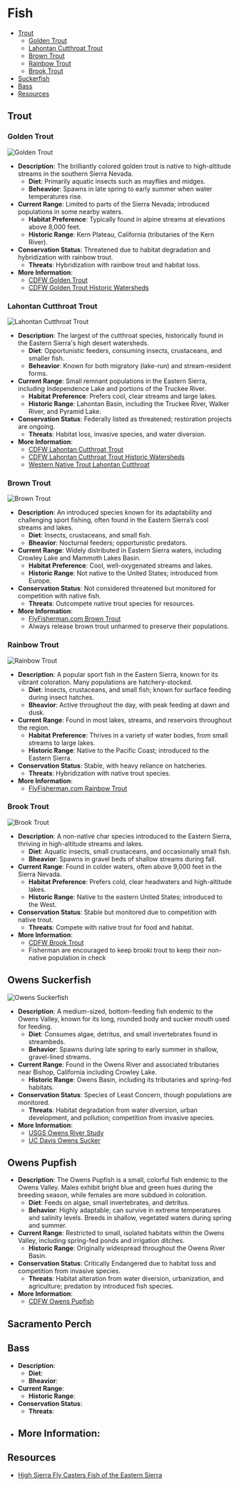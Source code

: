 # Fish

- [Trout](#trout)
  - [Golden Trout](#golden-trout)
  - [Lahontan Cutthroat Trout](#lahontan-cutthroat-trout)
  - [Brown Trout](#brook-trout)
  - [Rainbow Trout](#rainbow-trout)
  - [Brook Trout](#brook-trout)
- [Suckerfish](#suckerfish)
- [Bass](#bass)
- [Resources](#resources)

## Trout

### Golden Trout

![Golden Trout](/img/golden-trout.jpeg)

- **Description**: The brilliantly colored golden trout is native to high-altitude streams in the southern Sierra Nevada.
  - **Diet**: Primarily aquatic insects such as mayflies and midges.
  - **Beheavior**: Spawns in late spring to early summer when water temperatures rise.
- **Current Range**: Limited to parts of the Sierra Nevada; introduced populations in some nearby waters.
  - **Habitat Preference**: Typically found in alpine streams at elevations above 8,000 feet.
  - **Historic Range**: Kern Plateau, California (tributaries of the Kern River).
- **Conservation Status**: Threatened due to habitat degradation and hybridization with rainbow trout.
  - **Threats**: Hybridization with rainbow trout and habitat loss.
- **More Information**:
  - [CDFW Golden Trout](https://wildlife.ca.gov/Fishing/Inland/California-Golden-Trout)
  - [CDFW Golden Trout Historic Watersheds](/img/golden-trout-historic-watersheds.jpg)

### Lahontan Cutthroat Trout

![Lahontan Cutthroat Trout](/img/lahontan-trout.jpeg)

- **Description**: The largest of the cutthroat species, historically found in the Eastern Sierra's high desert watersheds.
  - **Diet**: Opportunistic feeders, consuming insects, crustaceans, and smaller fish.
  - **Beheavior**: Known for both migratory (lake-run) and stream-resident forms.
- **Current Range**: Small remnant populations in the Eastern Sierra, including Independence Lake and portions of the Truckee River.
  - **Habitat Preference**: Prefers cool, clear streams and large lakes.
  - **Historic Range**: Lahontan Basin, including the Truckee River, Walker River, and Pyramid Lake.
- **Conservation Status**: Federally listed as threatened; restoration projects are ongoing.
  - **Threats**: Habitat loss, invasive species, and water diversion.
- **More Information**:
  - [CDFW Lahontan Cutthroat Trout](https://wildlife.ca.gov/Fishing/Inland/Lahontan-Cutthroat-Trout)
  - [CDFW Lahontan Cutthroat Trout Historic Watersheds](/img/lahontan-cutthroat-trout-historic-watersheds.jpg)
  - [Western Native Trout Lahontan Cutthroat](https://westernnativetrout.org/what-are-western-native-trout-and-char/lahontan-cutthroat-trout/)

### Brown Trout

![Brown Trout](/img/brown-trout.jpg)

- **Description**: An introduced species known for its adaptability and challenging sport fishing, often found in the Eastern Sierra’s cool streams and lakes.
  - **Diet**: Insects, crustaceans, and small fish.
  - **Bheavior**: Nocturnal feeders; opportunistic predators.
- **Current Range**: Widely distributed in Eastern Sierra waters, including Crowley Lake and Mammoth Lakes Basin.
  - **Habitat Preference**: Cool, well-oxygenated streams and lakes.
  - **Historic Range**: Not native to the United States; introduced from Europe.
- **Conservation Status**: Not considered threatened but monitored for competition with native fish.
  - **Threats**: Outcompete native trout species for resources.
- **More Information**:
  - [FlyFisherman.com Brown Trout](https://www.flyfisherman.com/editorial/all-about-brown-trout/454242)
  - Always release brown trout unharmed to preserve their populations.

### Rainbow Trout

![Rainbow Trout](/img/rainbow-trout.jpg)

- **Description**: A popular sport fish in the Eastern Sierra, known for its vibrant coloration. Many populations are hatchery-stocked.
  - **Diet**: Insects, crustaceans, and small fish; known for surface feeding during insect hatches.
  - **Bheavior**: Active throughout the day, with peak feeding at dawn and dusk.
- **Current Range**: Found in most lakes, streams, and reservoirs throughout the region.
  - **Habitat Preference**: Thrives in a variety of water bodies, from small streams to large lakes.
  - **Historic Range**: Native to the Pacific Coast; introduced to the Eastern Sierra.
- **Conservation Status**: Stable, with heavy reliance on hatcheries.
  - **Threats**: Hybridization with native trout species.
- **More Information**: 
  - [FlyFisherman.com Rainbow Trout](https://www.flyfisherman.com/editorial/all-about-rainbow-trout/454217)

### Brook Trout

![Brook Trout](/img/brook-trout.jpg)

- **Description**: A non-native char species introduced to the Eastern Sierra, thriving in high-altitude streams and lakes.
  - **Diet**: Aquatic insects, small crustaceans, and occasionally small fish.
  - **Bheavior**: Spawns in gravel beds of shallow streams during fall.
- **Current Range**: Found in colder waters, often above 9,000 feet in the Sierra Nevada.
  - **Habitat Preference**: Prefers cold, clear headwaters and high-altitude lakes.
  - **Historic Range**: Native to the eastern United States; introduced to the West.
- **Conservation Status**: Stable but monitored due to competition with native trout.
  - **Threats**: Compete with native trout for food and habitat.
- **More Information**:
  - [CDFW Brook Trout](https://wildlife.ca.gov/Fishing/Inland/Brook-Trout)
  - Fisherman are encouraged to keep brooki trout to keep their non-native population in check

## Owens Suckerfish

![Owens Suckerfish](/img/owens-suckerfish.jpg)

- **Description**: A medium-sized, bottom-feeding fish endemic to the Owens Valley, known for its long, rounded body and sucker mouth used for feeding.
  - **Diet**: Consumes algae, detritus, and small invertebrates found in streambeds.
  - **Behavior**: Spawns during late spring to early summer in shallow, gravel-lined streams.
- **Current Range**: Found in the Owens River and associated tributaries near Bishop, California including Crowley Lake.
  - **Historic Range**: Owens Basin, including its tributaries and spring-fed habitats.
- **Conservation Status**: Species of Least Concern, though populations are monitored.
  - **Threats**: Habitat degradation from water diversion, urban development, and pollution; competition from invasive species.
- **More Information**:
  - [USGS Owens River Study](https://pubs.usgs.gov/dds/dds-43/VOL_II/VII_C33.PDF)
  - [UC Davis Owens Sucker](https://calfish.ucdavis.edu/species/?uid=60&ds=241)

## Owens Pupfish

- **Description**: The Owens Pupfish is a small, colorful fish endemic to the Owens Valley. Males exhibit bright blue and green hues during the breeding season, while females are more subdued in coloration.
  - **Diet**: Feeds on algae, small invertebrates, and detritus.
  - **Behavior**: Highly adaptable; can survive in extreme temperatures and salinity levels. Breeds in shallow, vegetated waters during spring and summer.
- **Current Range**: Restricted to small, isolated habitats within the Owens Valley, including spring-fed ponds and irrigation ditches.
  - **Historic Range**: Originally widespread throughout the Owens River Basin.
- **Conservation Status**: Critically Endangered due to habitat loss and competition from invasive species.
  - **Threats**: Habitat alteration from water diversion, urbanization, and agriculture; predation by introduced fish species.
- **More Information**:
  - [CDFW Owens Pupfish](https://wildlife.ca.gov/Regions/6/Desert-Fishes/Owens-pupfish)

## Sacramento Perch

## Bass

- **Description**: 
  - **Diet**:
  - **Bheavior**:
- **Current Range**:
  - **Historic Range**: 
- **Conservation Status**: 
  - **Threats**: 
- **More Information**:
  - 

## Resources

- [High Sierra Fly Casters Fish of the Eastern Sierra](https://www.hsfc.us/fishing/species)